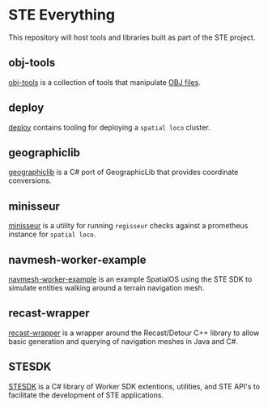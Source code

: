 # STE Everything
This repository will host tools and libraries built as part of the STE project.

## obj-tools
[obj-tools](obj-tools/README.md) is a collection of tools that manipulate [OBJ files](https://en.wikipedia.org/wiki/Wavefront_.obj_file).

## deploy
[deploy](deploy/README.md) contains tooling for deploying a `spatial loco` cluster.

## geographiclib
[geographiclib](geopraphiclib/README.md) is a C# port of GeographicLib that provides coordinate conversions.

## minisseur
[minisseur](minisseur/README.md) is a utility for running `regisseur` checks against a prometheus instance for `spatial loco`.

## navmesh-worker-example
[navmesh-worker-example](navmesh-worker-example/README.md) is an example SpatialOS using the STE SDK to simulate entities walking around a terrain navigation mesh.

## recast-wrapper
[recast-wrapper](recast-wrapper/README.md) is a wrapper around the Recast/Detour C++ library to allow basic generation and querying of navigation meshes in Java and C#.

## STESDK
[STESDK](ste-sdk/README.md) is a C# library of Worker SDK extentions, utilities, and STE API's to facilitate the development of STE applications.
